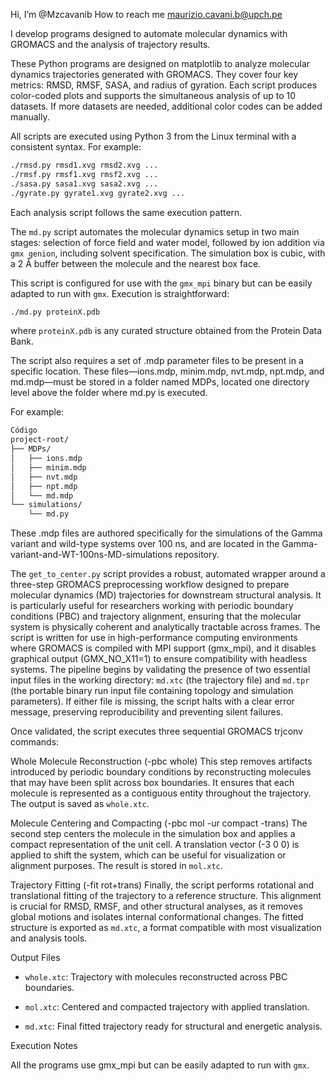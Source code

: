 Hi, I’m @Mzcavanib
How to reach me maurizio.cavani.b@upch.pe

I develop programs designed to automate molecular dynamics with GROMACS and the analysis of trajectory results. 

These Python programs are designed on matplotlib to analyze molecular dynamics trajectories generated with GROMACS. They cover four key metrics: RMSD, RMSF, SASA, and radius of gyration. Each script produces color-coded plots and supports the simultaneous analysis of up to 10 datasets. If more datasets are needed, additional color codes can be added manually.

All scripts are executed using Python 3 from the Linux terminal with a consistent syntax. For example:

```bash
./rmsd.py rmsd1.xvg rmsd2.xvg ...
./rmsf.py rmsf1.xvg rmsf2.xvg ...
./sasa.py sasa1.xvg sasa2.xvg ...
./gyrate.py gyrate1.xvg gyrate2.xvg ...
```

Each analysis script follows the same execution pattern.

The `md.py` script automates the molecular dynamics setup in two main stages: selection of force field and water model, followed by ion addition via `gmx genion`, including solvent specification. The simulation box is cubic, with a 2 Å buffer between the molecule and the nearest box face.

This script is configured for use with the `gmx_mpi` binary but can be easily adapted to run with `gmx`. Execution is straightforward:

```bash
./md.py proteinX.pdb
```

where `proteinX.pdb` is any curated structure obtained from the Protein Data Bank.

The script also requires a set of .mdp parameter files to be present in a specific location. These files—ions.mdp, minim.mdp, nvt.mdp, npt.mdp, and md.mdp—must be stored in a folder named MDPs, located one directory level above the folder where md.py is executed.

For example:
```bash
Código
project-root/
├── MDPs/
│   ├── ions.mdp
│   ├── minim.mdp
│   ├── nvt.mdp
│   ├── npt.mdp
│   └── md.mdp
└── simulations/
    └── md.py
```
These .mdp files are authored specifically for the simulations of the Gamma variant and wild-type systems over 100 ns, and are located in the Gamma-variant-and-WT-100ns-MD-simulations repository.

The `get_to_center.py` script provides a robust, automated wrapper around a three-step GROMACS preprocessing workflow designed to prepare molecular dynamics (MD) trajectories for downstream structural analysis. It is particularly useful for researchers working with periodic boundary conditions (PBC) and trajectory alignment, ensuring that the molecular system is physically coherent and analytically tractable across frames. The script is written for use in high-performance computing environments where GROMACS is compiled with MPI support (gmx_mpi), and it disables graphical output (GMX_NO_X11=1) to ensure compatibility with headless systems.
The pipeline begins by validating the presence of two essential input files in the working directory: `md.xtc` (the trajectory file) and `md.tpr` (the portable binary run input file containing topology and simulation parameters). If either file is missing, the script halts with a clear error message, preserving reproducibility and preventing silent failures.

Once validated, the script executes three sequential GROMACS trjconv commands:

Whole Molecule Reconstruction (-pbc whole) This step removes artifacts introduced by periodic boundary conditions by reconstructing molecules that may have been split across box boundaries. It ensures that each molecule is represented as a contiguous entity throughout the trajectory. The output is saved as `whole.xtc`.

Molecule Centering and Compacting (-pbc mol -ur compact -trans) The second step centers the molecule in the simulation box and applies a compact representation of the unit cell. A translation vector (-3 0 0) is applied to shift the system, which can be useful for visualization or alignment purposes. The result is stored in `mol.xtc`.

Trajectory Fitting (-fit rot+trans) Finally, the script performs rotational and translational fitting of the trajectory to a reference structure. This alignment is crucial for RMSD, RMSF, and other structural analyses, as it removes global motions and isolates internal conformational changes. The fitted structure is exported as `md.xtc`, a format compatible with most visualization and analysis tools.

Output Files

- `whole.xtc`: Trajectory with molecules reconstructed across PBC boundaries.

- `mol.xtc`: Centered and compacted trajectory with applied translation.

- `md.xtc`: Final fitted trajectory ready for structural and energetic analysis.

Execution Notes

All the programs use gmx_mpi but can be easily adapted to run with `gmx`.
